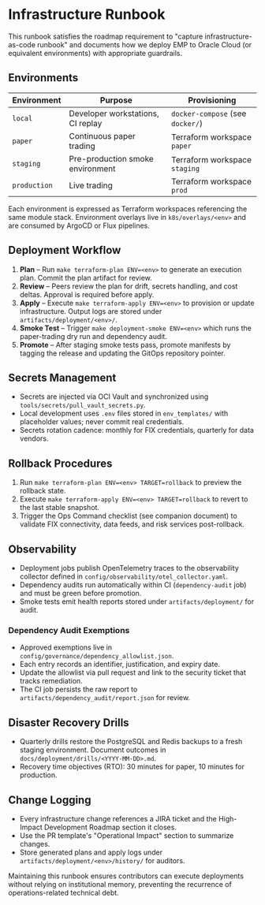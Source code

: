 # Infrastructure Runbook

This runbook satisfies the roadmap requirement to "capture
infrastructure-as-code runbook" and documents how we deploy EMP to Oracle
Cloud (or equivalent environments) with appropriate guardrails.

## Environments

| Environment | Purpose | Provisioning |
| --- | --- | --- |
| `local` | Developer workstations, CI replay | `docker-compose` (see `docker/`) |
| `paper` | Continuous paper trading | Terraform workspace `paper` |
| `staging` | Pre-production smoke environment | Terraform workspace `staging` |
| `production` | Live trading | Terraform workspace `prod` |

Each environment is expressed as Terraform workspaces referencing the same
module stack. Environment overlays live in `k8s/overlays/<env>` and are
consumed by ArgoCD or Flux pipelines.

## Deployment Workflow

1. **Plan** – Run `make terraform-plan ENV=<env>` to generate an execution
   plan. Commit the plan artifact for review.
2. **Review** – Peers review the plan for drift, secrets handling, and cost
   deltas. Approval is required before apply.
3. **Apply** – Execute `make terraform-apply ENV=<env>` to provision or
   update infrastructure. Output logs are stored under
   `artifacts/deployment/<env>/`.
4. **Smoke Test** – Trigger `make deployment-smoke ENV=<env>` which runs the
   paper-trading dry run and dependency audit.
5. **Promote** – After staging smoke tests pass, promote manifests by
   tagging the release and updating the GitOps repository pointer.

## Secrets Management

- Secrets are injected via OCI Vault and synchronized using
  `tools/secrets/pull_vault_secrets.py`.
- Local development uses `.env` files stored in `env_templates/` with
  placeholder values; never commit real credentials.
- Secrets rotation cadence: monthly for FIX credentials, quarterly for data
  vendors.

## Rollback Procedures

1. Run `make terraform-plan ENV=<env> TARGET=rollback` to preview the
   rollback state.
2. Execute `make terraform-apply ENV=<env> TARGET=rollback` to revert to the
   last stable snapshot.
3. Trigger the Ops Command checklist (see companion document) to validate
   FIX connectivity, data feeds, and risk services post-rollback.

## Observability

- Deployment jobs publish OpenTelemetry traces to the observability
  collector defined in `config/observability/otel_collector.yaml`.
- Dependency audits run automatically within CI (`dependency-audit` job) and
  must be green before promotion.
- Smoke tests emit health reports stored under `artifacts/deployment/` for
  audit.

### Dependency Audit Exemptions

- Approved exemptions live in
  `config/governance/dependency_allowlist.json`.
- Each entry records an identifier, justification, and expiry date.
- Update the allowlist via pull request and link to the security ticket that
  tracks remediation.
- The CI job persists the raw report to
  `artifacts/dependency_audit/report.json` for review.

## Disaster Recovery Drills

- Quarterly drills restore the PostgreSQL and Redis backups to a fresh
  staging environment. Document outcomes in
  `docs/deployment/drills/<YYYY-MM-DD>.md`.
- Recovery time objectives (RTO): 30 minutes for paper, 10 minutes for
  production.

## Change Logging

- Every infrastructure change references a JIRA ticket and the High-Impact
  Development Roadmap section it closes.
- Use the PR template's "Operational Impact" section to summarize changes.
- Store generated plans and apply logs under
  `artifacts/deployment/<env>/history/` for auditors.

Maintaining this runbook ensures contributors can execute deployments
without relying on institutional memory, preventing the recurrence of
operations-related technical debt.
